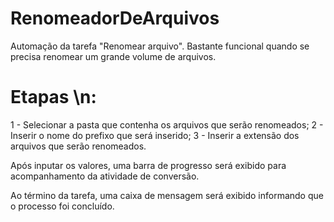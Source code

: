 # RenomeadorDeArquivos
Automação da tarefa "Renomear arquivo". Bastante funcional quando se precisa renomear um grande volume de arquivos.

# Etapas \n:
  1 - Selecionar a pasta que contenha os arquivos que serão renomeados;
  2 - Inserir o nome do prefixo que será inserido;
  3 - Inserir a extensão dos arquivos que serão renomeados.

Após inputar os valores, uma barra de progresso será exibido para acompanhamento da atividade de conversão.

Ao término da tarefa, uma caixa de mensagem será exibido informando que o processo foi concluído.

